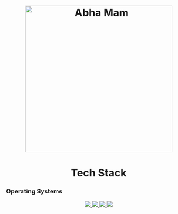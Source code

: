 <h1 align="center">
  <br>
	  <a><img src="https://github.com/user-attachments/assets/5ef50ec4-5fa2-4156-8df2-b1a68225ba07" alt="Abha Mam" width = "400"></a>
  <br>
</h1>

<h1 align="center"; style = "bold";>Tech Stack</h1>

<!-- Operating Sytems -->
### Operating Systems
<p align="center">
  <a href="https://code.visualstudio.com/docs/languages/cpp">
    <img src="https://skillicons.dev/icons?i=c" />
  </a>
	<a href="https://code.visualstudio.com/docs/languages/cpp">
		<img src="https://skillicons.dev/icons?i=cpp" />
	</a>
	<a href="https://www.redhat.com/en">
		<img src="https://skillicons.dev/icons?i=redhat" />
	</a>
	<a href="https://www.vim.org">
		<img src="https://skillicons.dev/icons?i=vim" />
	</a>
</p>

